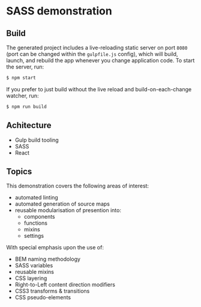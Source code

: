 
# SASS demonstration

## Build

The generated project includes a live-reloading static server on port `8080` (port can be changed within the `gulpfile.js` config), which will build, launch, and rebuild the app whenever you change application code. To start the server, run:

```bash
$ npm start
```

If you prefer to just build without the live reload and build-on-each-change watcher, run:

```bash
$ npm run build
```

## Achitecture
* Gulp build tooling
* SASS
* React

## Topics

This demonstration covers the following areas of interest:

* automated linting
* automated generation of source maps
* reusable modularisation of presention into:
   * components
   * functions
   * mixins
   * settings

With special emphasis upon the use of:
* BEM naming methodology
* SASS variables
* reusable mixins
* CSS layering
* Right-to-Left content direction modifiers
* CSS3 transforms & transitions
* CSS pseudo-elements

